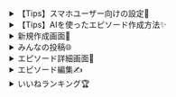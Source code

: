 <details>
<summary>【Tips】スマホユーザー向けの設定📱</summary>
<p>スマホユーザーの方は以下の設定をおすすめします。スマホアプリのように使用することができます。</p>
<p>①epimakerのブラウザ画面で共有ボタンを押します。</p>
<img src="/img/manual/IMG_7403.png" alt="スマホ設定" class="manual-img portrait"><br>
<p>②「ホーム画面に追加」を押します。</p>
<img src="/img/manual/IMG_7404.png" alt="スマホ設定" class="manual-img portrait"><br>
<p>③「追加」を押します。</p>
<img src="/img/manual/IMG_7405.PNG" alt="スマホ設定" class="manual-img portrait"><br>
<p>④ホーム画面にepimakerアイコンが追加されます。今後、ここからアクセスすることができます。</p>
<img src="/img/manual/IMG_7406.PNG" alt="スマホ設定" class="manual-img portrait"><br>
</details>

<details>
<summary>【Tips】AIを使ったエピソード作成方法✨</summary>
<p>管理人おすすめのAIを使ったエピソード作成方法を紹介します。</p>
<p>①「新規作成」画面に移動します。</p>
<img src="/img/manual/osusume1.png" alt="オススメ設定" class="manual-img"><br>
<p>②5W1H1Dの中で分かるところを埋めます。分からないところは空欄でOKです。</p>
<img src="/img/manual/osusume2.png" alt="オススメ設定" class="manual-img"><br>
<p>③「AIで生成」ボタンを押します。</p>
<img src="/img/manual/osusume3.png" alt="オススメ設定" class="manual-img"><br>
<p>④画面下部のエピソード欄にエピソードが自動生成されます。もう一度生成しなおしたい場合は、「AIで生成」ボタンをもう一度押すと、生成をやり直すことができます。生成されたエピソードを元に事実と違うところ等を修正したら完了です。</p>
<img src="/img/manual/osusume4.png" alt="オススメ設定" class="manual-img"><br>
<p>⑤最後に「タイトル」を入力します。タイトルが無いと、エピソードを保存できませんのでご注意ください。もし間違えてタイトルを入力せず「投稿する」を押してしまった場合、ブラウザバックで前の画面に戻ってください。</p>
<img src="/img/manual/osusume5.png" alt="オススメ設定" class="manual-img"><br>
<p>以上の手順で、簡単に本格的なエピソードが作成できます。</p>
</details>

<details>
<summary>新規作成画面📄</summary>
<p>新規作成画面の説明です。エピソードを作成して投稿することができます。</p>
<img src="/img/manual/new1.png" alt="新規作成設定" class="manual-img"><br>
<p>①「AIで生成」<br>AIでエピソードを生成することができます。生成する際は、5W1H1Dを参照します。何も入力していなくても生成することはできます。</p>
<p>②「タイトル」<br>エピソードのタイトルを入力します。必須項目なので、ここを入力せずに保存しようとするとエラーになります。<br>（遊び、ニュース、季節、友達、旅、健康、仕事、学校、家族、恋人、住居、食事）などから考えてみましょう。<br>【例】調子乗りの友達</p>
<img src="/img/manual/new2.png" alt="新規作成設定" class="manual-img"><br>
<p>③「いつ？」<br>出来事がいつ起こったか入力します。<br>【例】小学校の掃除時間</p>
<p>④「どこで？」<br>出来事がどこで起こったか入力します。<br>【例】教室で</p>
<p>⑤「だれが？」<br>行動したのはだれか入力します。<br>【例】トイレットペーパーを全身に巻いた友達が</p>
<img src="/img/manual/new3.png" alt="新規作成設定" class="manual-img"><br>
<p>⑥「なにを？」<br>出来事の対象物、対象人物を入力します。<br>【例】先生を</p>
<p>⑦「どうした？」<br>どのような行動をしたのか、何が起こったのかを入力します。<br>【例】怒らせた</p>
<p>⑧「なぜ？」<br>出来事が起こった理由、行動した理由を入力します。<br>【例】間違って先生を驚かしたから</p>
<img src="/img/manual/new4.png" alt="新規作成設定" class="manual-img"><br>
<p>⑨「どのように？」<br>出来事や行動がどのように成されたか入力します。<br>【例】掃除用具入れから飛び出してきて</p>
<p>⑩「共感ポイント？」<br>この話の中で、聞き手に共感してほしい、面白いと思ったポイントや感情を入力します。<br>【例】友達が調子に乗って、罰が当たるところ</p>
<p>⑪「5W1H1Dまとめ」<br>5W1H1Dに入力した内容が、自動的に結合されてここに表示されます。</p>
<img src="/img/manual/new5.png" alt="新規作成設定" class="manual-img"><br>
<p>⑫「起(フリ：導入)」<br>話の導入。話を聞いてもらう上で必要な情報を入力します。<br>【例】小学生のころ、すごく調子乗りな友達がいた。</p>
<p>⑬「承(フリ：起の情報を深める)」<br>「起」の情報を深める情報を入力します。<br>【例】「女子だけ体育館に集合」ってときに、こっそりついて行って怒られるようなお調子者だった。</p>
<p>⑭「転(フリ：話の山場。聞き手の興味関心を惹く)」<br>話の山場となる部分を入力します。<br>【例】ある日の掃除時間、その友達はトイレットペーパーを全身に巻いて掃除用具入れに隠れていた。何も知らない先生がやってきて掃除用具入れを開けた。</p>
<p>⑮「結(オチ：最終的にどうなったか)」<br>結末、オチを入力します。<br>【例】するとその友達が飛び出してきて、先生ビックリ！友達はこっぴどく怒られた。</p>
<img src="/img/manual/new6.png" alt="新規作成設定" class="manual-img"><br>
<p>⑯「起承転結の内容を反映」<br>このボタンを押すと、起承転結の内容を結合して下のエピソード欄に反映します。</p>
<p>⑰「エピソード欄」<br>エピソード本体になります。必須項目です。これまでで作成した内容を確認し、補足や脚色を入れて清書します。</p>
<p>⑱「公開状態」<br>エピソードを他のユーザーに公開するか、公開しないかを選びます。公開するとランキングにも参加できます。</p>
<p>⑲「投稿する」<br>エピソードを保存します。</p>
<p>新規作成画面の説明は以上です。</p>
</details>

<details>
<summary>みんなの投稿🌐</summary>
<p>みんなの投稿画面の説明です。公開されているエピソードが表示されます。</p>
<img src="/img/manual/index1.png" alt="みんなの投稿" class="manual-img"><br>
<p>①「タイトル」<br>エピソードのタイトルです。タイトルを押すと、エピソードの詳細画面を見ることができます。</p>
<p>②「いいね」<br>エピソードにいいねすることができます。いいねをするとハートマークが赤くなります。</p>
<p>③「コメントする」<br>タイトルと同じく、エピソードの詳細画面に移動します。エピソードの詳細画面でコメントを入力することができます。</p>
<p>みんなの投稿画面の説明は以上です。</p>
</details>

<details>
<summary>エピソード詳細画面📖</summary>
<p>エピソード詳細画面の説明です。エピソードの詳細を確認できます。</p>
<img src="/img/manual/syousai1.png" alt="エピソード詳細" class="manual-img"><br>
<p>①「公開状態」<br>エピソードの公開状態を設定できます。</p>
<p>②「編集」<br>エピソードの編集画面に移動します。</p>
<p>③「削除」<br>エピソードを削除します。</p>
<p>④「いいね」<br>エピソードにいいねすることができます。いいねをするとハートマークが赤くなります。</p>
<p>⑤「Xで共有」<br>自分で作成したエピソードの場合のみ、このボタンが表示されます。Xで共有してポストすることができます。</p>
<p>⑥「コメント」<br>エピソードにコメントすることができます。コメント入力欄に入力し、「コメントする」ボタンを押します。</p>
<img src="/img/manual/syousai2.png" alt="エピソード詳細" class="manual-img"><br>
<p>⑦「エピソード詳細」<br>エピソード作成時の詳細を確認できます。</p>
<p>エピソード詳細画面の説明は以上です。</p>
</details>

<details>
<summary>エピソード編集✍️</summary>
<p>エピソード編集画面の説明です。投稿したエピソードを編集できます。</p>
<img src="/img/manual/edit1.png" alt="エピソード編集" class="manual-img"><br>
<p>①「AIで生成」<br>AIでエピソードを生成することができます。生成する際は、5W1H1Dを参照します。何も入力していなくても生成することはできます。</p>
<p>②「タイトル」<br>エピソードのタイトルを入力します。必須項目なので、ここを入力せずに保存しようとするとエラーになります。<br>（遊び、ニュース、季節、友達、旅、健康、仕事、学校、家族、恋人、住居、食事）などから考えてみましょう。<br>【例】調子乗りの友達</p>
<img src="/img/manual/new2.png" alt="エピソード編集" class="manual-img"><br>
<p>③「いつ？」<br>出来事がいつ起こったか入力します。<br>【例】小学校の掃除時間</p>
<p>④「どこで？」<br>出来事がどこで起こったか入力します。<br>【例】教室で</p>
<p>⑤「だれが？」<br>行動したのはだれか入力します。<br>【例】トイレットペーパーを全身に巻いた友達が</p>
<img src="/img/manual/new3.png" alt="エピソード編集" class="manual-img"><br>
<p>⑥「なにを？」<br>出来事の対象物、対象人物を入力します。<br>【例】先生を</p>
<p>⑦「どうした？」<br>どのような行動をしたのか、何が起こったのかを入力します。<br>【例】怒らせた</p>
<p>⑧「なぜ？」<br>出来事が起こった理由、行動した理由を入力します。<br>【例】間違って先生を驚かしたから</p>
<img src="/img/manual/new4.png" alt="エピソード編集" class="manual-img"><br>
<p>⑨「どのように？」<br>出来事や行動がどのように成されたか入力します。<br>【例】掃除用具入れから飛び出してきて</p>
<p>⑩「共感ポイント？」<br>この話の中で、聞き手に共感してほしい、面白いと思ったポイントや感情を入力します。<br>【例】友達が調子に乗って、罰が当たるところ</p>
<p>⑪「5W1H1Dまとめ」<br>5W1H1Dに入力した内容が、自動的に結合されてここに表示されます。</p>
<img src="/img/manual/new5.png" alt="エピソード編集" class="manual-img"><br>
<p>⑫「起(フリ：導入)」<br>話の導入。話を聞いてもらう上で必要な情報を入力します。<br>【例】小学生のころ、すごく調子乗りな友達がいた。</p>
<p>⑬「承(フリ：起の情報を深める)」<br>「起」の情報を深める情報を入力します。<br>【例】「女子だけ体育館に集合」ってときに、こっそりついて行って怒られるようなお調子者だった。</p>
<p>⑭「転(フリ：話の山場。聞き手の興味関心を惹く)」<br>話の山場となる部分を入力します。<br>【例】ある日の掃除時間、その友達はトイレットペーパーを全身に巻いて掃除用具入れに隠れていた。何も知らない先生がやってきて掃除用具入れを開けた。</p>
<p>⑮「結(オチ：最終的にどうなったか)」<br>結末、オチを入力します。<br>【例】するとその友達が飛び出してきて、先生ビックリ！友達はこっぴどく怒られた。</p>
<img src="/img/manual/edit2.png" alt="エピソード編集" class="manual-img"><br>
<p>⑯「起承転結の内容を反映」<br>このボタンを押すと、起承転結の内容を結合して下のエピソード欄に反映します。</p>
<p>⑰「エピソード欄」<br>エピソード本体になります。必須項目です。これまでで作成した内容を確認し、補足や脚色を入れて清書します。</p>
<p>⑱「保存する」<br>エピソードを保存します。</p>
<p>エピソード編集画面の説明は以上です。</p>
</details>

<details>
<summary>いいねランキング🏆</summary>
<p>いいねランキング画面の説明です。いいねの数が多い順に表示されます。</p>
<img src="/img/manual/ranking1.png" alt="いいねランキング" class="manual-img"><br>
<p>①「順位」<br>順位が表示されます。</p>
<p>②「タイトル」<br>エピソードのタイトルです。タイトルを押すと、エピソードの詳細画面を見ることができます。</p>
<p>③「いいね」<br>エピソードにいいねすることができます。いいねをするとハートマークが赤くなります。</p>
<p>④「コメントする」<br>タイトルと同じく、エピソードの詳細画面に移動します。エピソードの詳細画面でコメントを入力することができます。</p>
<p>いいねランキング画面の説明は以上です。</p>
</details>